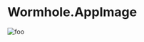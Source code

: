# Wormhole.AppImage

![foo](https://github.com/nx-appbuild-hub/Wormhole.AppImage//actions/workflows/makefile.yml/badge.svg)
